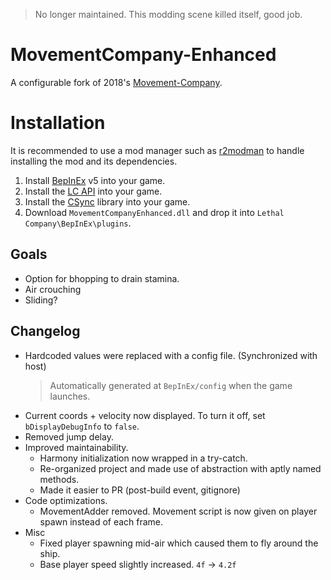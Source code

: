 > No longer maintained. This modding scene killed itself, good job.

# MovementCompany-Enhanced
A configurable fork of 2018's [Movement-Company](https://github.com/u-2018/Movement-Company).<br>

# Installation
It is recommended to use a mod manager such as [r2modman](https://github.com/ebkr/r2modmanPlus) to handle installing the mod and its dependencies.

1. Install [BepInEx](https://github.com/BepInEx/BepInEx/releases) v5 into your game.
2. Install the [LC API](https://thunderstore.io/c/lethal-company/p/2018/LC_API/) into your game.
3. Install the [CSync](https://thunderstore.io/c/lethal-company/p/Owen3H/CSync/) library into your game.
4. Download `MovementCompanyEnhanced.dll` and drop it into `Lethal Company\BepInEx\plugins`.

## Goals
- Option for bhopping to drain stamina.
- Air crouching
- Sliding?
  
## Changelog
- Hardcoded values were replaced with a config file. (Synchronized with host)
  > Automatically generated at `BepInEx/config` when the game launches.
- Current coords + velocity now displayed. To turn it off, set `bDisplayDebugInfo` to `false`.
- Removed jump delay.
- Improved maintainability.
    - Harmony initialization now wrapped in a try-catch.
    - Re-organized project and made use of abstraction with aptly named methods.
    - Made it easier to PR (post-build event, gitignore)
- Code optimizations.
    - MovementAdder removed. Movement script is now given on player spawn instead of each frame.
- Misc
    - Fixed player spawning mid-air which caused them to fly around the ship.
    - Base player speed slightly increased. `4f` -> `4.2f`
